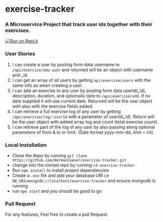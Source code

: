 # exercise-tracker

### A Microservice Project that track user ids together with their exercises.

[![Run on Repl.it](https://repl.it/badge/github/HermanCeaser/exercise-tracker)](https://repl.it/github/HermanCeaser/exercise-tracker)

### User Stories

1. I can create a user by posting form data username to `/api/exercise/new-user` and returned will be an object with username and \_id.
2. I can get an array of all users by getting `api/exercise/users` with the same info as when creating a user.
3. I can add an exercise to any user by posting form data userId(\_id), description, duration, and optionally date to `/api/exercise/add`. If no date supplied it will use current date. Returned will be the user object with also with the exercise fields added.
4. I can retrieve a full exercise log of any user by getting `/api/exercise/log/:userId` with a parameter of userId(\_id). Return will be the user object with added array log and count (total exercise count).
5. I can retrieve part of the log of any user by also passing along optional parameters of from & to or limit. (Date format yyyy-mm-dd, limit = int)

### Local Installation

- Clone the Repo by running `git clone https://github.com/HermanCeaser/exercise-tracker.git`
- change into the cloned repo by running `cd exercise-tracker`
- Run `npm install` to install project dependencies
- Create a `.env` file and add your database URI i.e `DB_URI=mongodb://localhost/exercise-tracker` and ensure mongodb is running
- run `npm start` and you should be good to go

### Pull Request

For any features, Feel free to create a pull Request.
